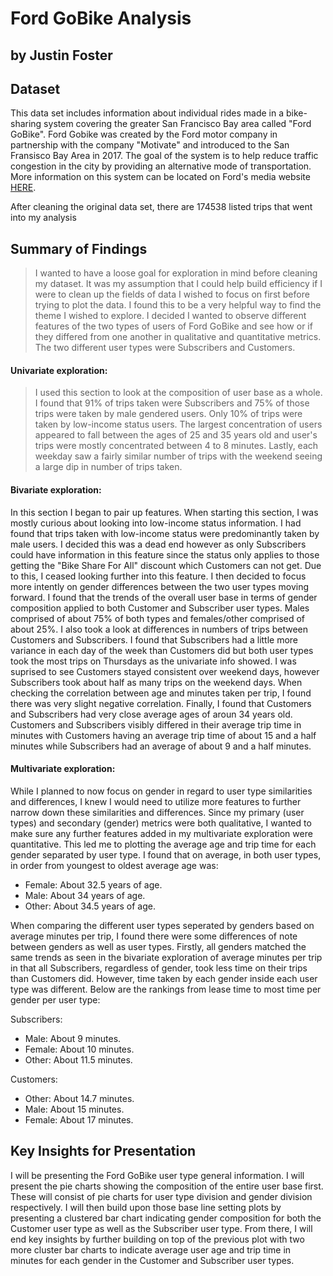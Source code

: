 # Ford GoBike Analysis 
## by Justin Foster


## Dataset

This data set includes information about individual rides made in a bike-sharing system covering the greater San Francisco Bay area called "Ford GoBike". Ford Gobike was created by the Ford motor company in partnership with the company "Motivate" and introduced to the San Fransisco Bay Area in 2017. The goal of the system is to help reduce traffic congestion in the city by providing an alternative mode of transportation. More information on this system can be located on Ford's media website [HERE](https://media.ford.com/content/fordmedia/fna/us/en/news/2017/06/27/ford-gobike-launching-in-bay-area-bike-sharing.html).

After cleaning the original data set, there are 174538 listed trips that went into my analysis


## Summary of Findings
>I wanted to have a loose goal for exploration in mind before cleaning my dataset. It was my assumption that I could help build efficiency if I were to clean up the fields of data I wished to focus on first before trying to plot the data. I found this to be a very helpful way to find the theme I wished to explore. I decided I wanted to observe different features of the two types of users of Ford GoBike and see how or if they differed from one another in qualitative and quantitative metrics. The two different user types were Subscribers and Customers.

#### Univariate exploration: 
>I used this section to look at the composition of user base as a whole. I found that 91% of trips taken were Subscribers and 75% of those trips were taken by male gendered users. Only 10% of trips were taken by low-income status users. The largest concentration of users appeared to fall between the ages of 25 and 35 years old and user's trips were mostly concentrated between 4 to 8 minutes. Lastly, each weekday saw a fairly similar number of trips with the weekend seeing a large dip in number of trips taken.

#### Bivariate exploration: 
In this section I began to pair up features. When starting this section, I was mostly curious about looking into low-income status information. I had found that trips taken with low-income status were predominantly taken by male users. I decided this was a dead end however as only Subscribers could have information in this feature since the status only applies to those getting the "Bike Share For All" discount which Customers can not get. Due to this, I ceased looking further into this feature. I then decided to focus more intently on gender differences between the two user types moving forward. I found that the trends of the overall user base in terms of gender composition applied to both Customer and Subscriber user types. Males comprised of about 75% of both types and females/other comprised of about 25%. I also took a look at differences in numbers of trips between Customers and Subscribers. I found that Subscribers had a little more variance in each day of the week than Customers did but both user types took the most trips on Thursdays as the univariate info showed. I was suprised to see Customers stayed consistent over weekend days, however Subscribers took about half as many trips on the weekend days. When checking the correlation between age and minutes taken per trip, I found there was very slight negative correlation. Finally, I found that Customers and Subscribers had very close average ages of aroun 34 years old. Customers and Subscribers visibly differed in their average trip time in minutes with Customers having an average trip time of about 15 and a half minutes while Subscribers had an average of about 9 and a half minutes. 

#### Multivariate exploration: 
While I planned to now focus on gender in regard to user type similarities and differences, I knew I would need to utilize more features to further narrow down these similarities and differences. Since my primary (user types) and secondary (gender) metrics were both qualitative, I wanted to make sure any further features added in my multivariate exploration were quantitative. This led me to plotting the average age and trip time for each gender separated by user type. I found that on average, in both user types, in order from youngest to oldest average age was:

* Female: About 32.5 years of age. 
*   Male: About 34 years of age.
*  Other: About 34.5 years of age.
        
When comparing the different user types seperated by genders based on average minutes per trip, I found there were some differences of note between genders as well as user types. Firstly, all genders matched the same trends as seen in the bivariate exploration of average minutes per trip in that all Subscribers, regardless of gender, took less time on their trips than Customers did. However, time taken by each gender inside each user type was different. Below are the rankings from lease time to most time per gender per user type:

Subscribers:
*   Male: About 9 minutes. 
* Female: About 10 minutes.
*  Other: About 11.5 minutes.

Customers:
*  Other: About 14.7 minutes. 
*   Male: About 15 minutes.
* Female: About 17 minutes.

## Key Insights for Presentation

I will be presenting the Ford GoBike user type general information. I will present the pie charts showing the composition of the entire user base first. These will consist of pie charts for user type division and gender division respectively. I will then build upon those base line setting plots by presenting a clustered bar chart indicating gender composition for both the Customer user type as well as the Subscriber user type. From there, I will end key insights by further building on top of the previous plot with two more cluster bar charts to indicate average user age and trip time in minutes for each gender in the Customer and Subscriber user types. 




